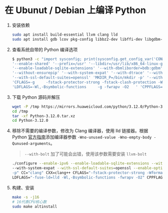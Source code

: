 # 在 Ubunut / Debian 上编译 Python

1. 安装依赖

   ```sh
   sudo apt install build-essential llvm clang lld
   sudo apt install gdb lcov pkg-config libbz2-dev libffi-dev libgdbm-dev libgdbm-compat-dev liblzma-dev libncurses-dev libreadline-dev libsqlite3-dev libssl-dev lzma lzma-dev tk-dev uuid-dev zlib1g-dev libxml2-dev
   ```

2. 查看系统自带的 Python 编译选项

   ```sh
   $ python3 -c "import sysconfig; print(sysconfig.get_config_var('CONFIG_ARGS'))"
   '--enable-shared' '--prefix=/usr' '--libdir=/usr/lib/x86_64-linux-gnu' '--enable-ipv6'
   '--enable-loadable-sqlite-extensions' '--with-dbmliborder=bdb:gdbm' '--with-computed-gotos'
   '--without-ensurepip' '--with-system-expat' '--with-dtrace' '--with-wheel-pkg-dir=/usr/share/python-wheels/'
   '--with-ssl-default-suites=openssl' 'MKDIR_P=/bin/mkdir -p' '--with-system-ffi' 'CC=x86_64-linux-gnu-gcc'
   'CFLAGS=-g     -fstack-protector-strong -fstack-clash-protection -Wformat -Werror=format-security -fcf-protection  '
   'LDFLAGS=-Wl,-Bsymbolic-functions     -g -fwrapv -O2   ' 'CPPFLAGS=-Wdate-time -D_FORTIFY_SOURCE=2'
   ```

3. 下载 Python 源码并解压

   ```sh
   wget -P /tmp https://mirrors.huaweicloud.com/python/3.12.0/Python-3.12.0.tar.xz
   cd /tmp
   tar -xf Python-3.12.0.tar.xz
   cd Python-3.12.0
   ```
   
4. 移除不需要的编译参数，修改为 Clang 编译器，使用 lld 链接器。根据 Python
   [官方指南](https://devguide.python.org/getting-started/setup-building/index.html#clang)添加编译器参数
   `-Wno-unused-value -Wno-empty-body -Qunused-arguments`。

   > `--with-bolt` 加了可能会出错，使用该参数需要安装 `llvm-bolt`
   
   ```sh
   ./configure --enable-ipv6 --enable-loadable-sqlite-extensions --with-dbmliborder=bdb:gdbm --with-computed-gotos \
   --with-system-expat --with-ssl-default-suites=openssl --enable-optimizations --with-lto=full MKDIR_P="/bin/mkdir \
   -p" CC="clang" CXX=clang++ CFLAGS="-fstack-protector-strong -Wformat -Werror=format-security -fcf-protection -Wno-unused-value -Wno-empty-body -Qunused-arguments" \
   LDFLAGS="-fuse-ld=lld -Wl,-Bsymbolic-functions -fwrapv -O2" CPPFLAGS="-Wdate-time -D_FORTIFY_SOURCE=2" AR="llvm-ar"
   ```

5. 构建、安装

   ```sh
   make -s -j16
   # 16代表CPU核心数
   sudo make altinstall
   ```
